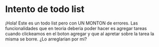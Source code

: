 # Intento de todo list

¡Hola! Este es un todo list pero con UN MONTON de errores. Las funcionalidades que en teoria deberia poder hacer es agregar tareas cuando clickeamos en el boton agregar y que al apretar sobre la tarea la misma se borre. ¿Lo arreglarian por mi?
